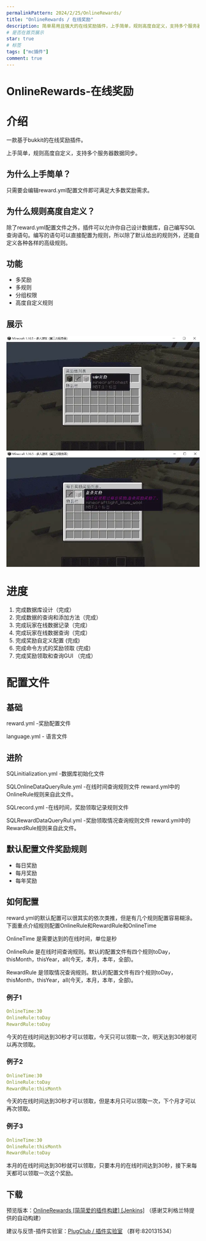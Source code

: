 ```yaml
---
permalinkPattern: 2024/2/25/OnlineRewards/
title: "OnlineRewards / 在线奖励"
description: 简单易用且强大的在线奖励插件，上手简单，规则高度自定义，支持多个服务器数据同步。
# 是否在首页展示
star: true
# 标签
tags: ["mc插件"]
comment: true
---
```


# OnlineRewards-在线奖励

# 介绍
一款基于bukkit的在线奖励插件。

上手简单，规则高度自定义，支持多个服务器数据同步。

## 为什么上手简单？
只需要会编辑reward.yml配置文件即可满足大多数奖励需求。
## 为什么规则高度自定义？
除了reward.yml配置文件之外，插件可以允许你自己设计数据库，自己编写SQL查询语句。编写的语句可以直接配置为规则，所以除了默认给出的规则外，还能自定义各种各样的高级规则。


## 功能
- 多奖励
- 多规则
- 分组权限
- 高度自定义规则

## 展示
![img.webp](./imgs/img.webp)
![img_1.webp](./imgs/img_1.webp)

# 进度
1. 完成数据库设计（完成）
2. 完成数据的查询和添加方法（完成）
3. 完成玩家在线数据记录（完成）
4. 完成玩家在线数据查询（完成）
5. 完成奖励自定义配置 (完成)
6. 完成命令方式的奖励领取 (完成)
8. 完成奖励领取和查询GUI （完成）

# 配置文件

## 基础
reward.yml  -奖励配置文件

language.yml  - 语言文件

## 进阶
SQLinitialization.yml  -数据库初始化文件

SQLOnlineDataQueryRule.yml  -在线时间查询规则文件 reward.yml中的OnlineRule规则来自此文件。

SQLrecord.yml  -在线时间，奖励领取记录规则文件

SQLRewardDataQueryRul.yml  -奖励领取情况查询规则文件 reward.yml中的RewardRule规则来自此文件。

## 默认配置文件奖励规则
- 每日奖励
- 每月奖励
- 每年奖励

## 如何配置
reward.yml的默认配置可以很其实的依次类推，但是有几个规则配置容易糊涂。下面重点介绍规则配置OnlineRule和RewardRule和OnlineTime

OnlineTime 是需要达到的在线时间，单位是秒

OnlineRule 是在线时间查询规则。默认的配置文件有四个规则toDay，thisMonth，thisYear，all(今天，本月，本年，全部)。

RewardRule 是领取情况查询规则。默认的配置文件有四个规则toDay，thisMonth，thisYear，all(今天，本月，本年，全部)。


### 例子1
``` yaml
OnlineTime:30
OnlineRule:toDay
RewardRule:toDay
```
今天的在线时间达到30秒才可以领取，今天只可以领取一次，明天达到30秒就可以再次领取。

### 例子2
``` yaml
OnlineTime:30
OnlineRule:toDay
RewardRule:thisMonth
```
今天的在线时间达到30秒才可以领取，但是本月只可以领取一次，下个月才可以再次领取。

### 例子3
``` yaml
OnlineTime:30
OnlineRule:thisMonth
RewardRule:toDay
```
本月的在线时间达到30秒就可以领取，只要本月的在线时间达到30秒，接下来每天都可以领取一次这个奖励。


## 下载
预览版本：[OnlineRewards [简简爱的插件构建] [Jenkins]](https://ci.pmcs.xyz/job/jian-ai-ai/job/OnlineRewards/) （感谢艾利格兰特提供的自动构建）

建议与反馈-插件实验室：[PlugClub / 插件实验室](https://jq.qq.com/?_wv=1027&k=LyeQlfSK) （群号:820131534）























